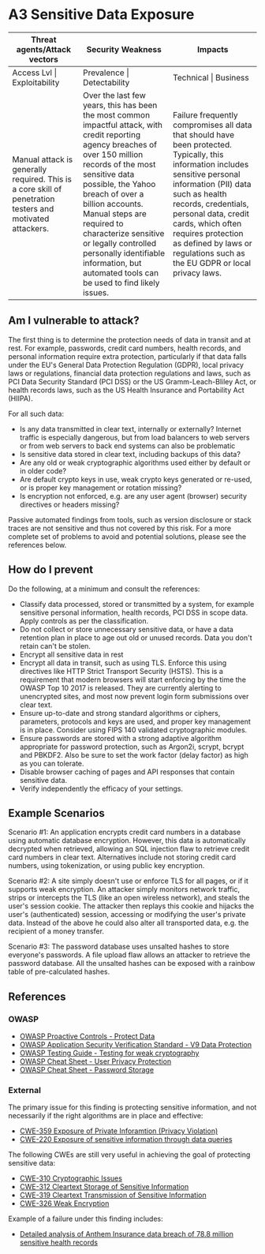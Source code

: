 # A3 Sensitive Data Exposure

| Threat agents/Attack vectors | Security Weakness           | Impacts               |
| -- | -- | -- |
| Access Lvl \| Exploitability | Prevalence \| Detectability | Technical \| Business |
| Manual attack is generally required. This is a core skill of penetration testers and motivated attackers. | Over the last few years, this has been the most common impactful attack, with credit reporting agency breaches of over 150 million records of the most sensitive data possible, the Yahoo breach of over a billion accounts. Manual steps are required to characterize sensitive or legally controlled personally identifiable information, but automated tools can be used to find likely issues. | Failure frequently compromises all data that should have been protected. Typically, this information includes sensitive personal information (PII) data such as health records, credentials, personal data, credit cards, which often requires protection as defined by laws or regulations such as the EU GDPR or local privacy laws. |

## Am I vulnerable to attack?

The first thing is to determine the protection needs of data in transit and at rest. For example, passwords, credit card numbers, health records, and personal information require extra protection, particularly if that data falls under the EU's General Data Protection Regulation (GDPR), local privacy laws or regulations, financial data protection regulations and laws, such as PCI Data Security Standard (PCI DSS) or the US Gramm-Leach-Bliley Act, or health records laws, such as the US Health Insurance and Portability Act (HIIPA).

For all such data:

* Is any data transmitted in clear text, internally or externally? Internet traffic is especially dangerous, but from load balancers to web servers or from web servers to back end systems can also be problematic
* Is sensitive data stored in clear text, including backups of this data?
* Are any old or weak cryptographic algorithms used either by default or in older code? 
* Are default crypto keys in use, weak crypto keys generated or re-used, or is proper key management or rotation missing?
* Is encryption not enforced, e.g. are any user agent (browser) security directives or headers missing?

Passive automated findings from tools, such as version disclosure or stack traces are not sensitive and thus not covered by this risk. For a more complete set of problems to avoid and potential solutions, please see the references below.

## How do I prevent

Do the following, at a minimum and consult the references:

* Classify data processed, stored or transmitted by a system, for example sensitive personal information, health records, PCI DSS in scope data. Apply controls as per the classification.
* Do not collect or store unnecessary sensitive data, or have a data retention plan in place to age out old or unused records. Data you don't retain can't be stolen.
* Encrypt all sensitive data in rest 
* Encrypt all data in transit, such as using TLS. Enforce this using directives like HTTP Strict Transport Security (HSTS). This is a requirement that modern browsers will start enforcing by the time the OWASP Top 10 2017 is released. They are currently alerting to unencrypted sites, and most now prevent login form submissions over clear text.
* Ensure up-to-date and strong standard algorithms or ciphers, parameters, protocols and keys are used, and proper key management is in place. Consider using FIPS 140 validated cryptographic modules.
* Ensure passwords are stored with a strong adaptive algorithm appropriate for password protection, such as Argon2i, scrypt, bcrypt and PBKDF2. Also be sure to set the work factor (delay factor) as high as you can tolerate.
* Disable browser caching of pages and API responses that contain sensitive data.
* Verify independently the efficacy of your settings.

## Example Scenarios

Scenario #1: An application encrypts credit card numbers in a database using automatic database encryption. However, this data is automatically decrypted when retrieved, allowing an SQL injection flaw to retrieve credit card numbers in clear text. Alternatives include not storing credit card numbers, using tokenization, or using public key encryption.

Scenario #2: A site simply doesn't use or enforce TLS for all pages, or if it supports weak encryption. An attacker simply monitors network traffic, strips or intercepts the TLS (like an open wireless network), and steals the user's session cookie. The attacker then replays this cookie and hijacks the user's (authenticated) session, accessing or modifying the user's private data. Instead of the above he could also alter all transported data, e.g. the recipient of a money transfer.

Scenario #3: The password database uses unsalted hashes to store everyone's passwords. A file upload flaw allows an attacker to retrieve the password database. All the unsalted hashes can be exposed with a rainbow table of pre-calculated hashes.

## References

### OWASP

* [OWASP Proactive Controls - Protect Data](https://www.owasp.org/index.php/OWASP_Proactive_Controls#7:_Protect_Data)
* [OWASP Application Security Verification Standard - V9 Data Protection](https://www.owasp.org/index.php/Category:OWASP_Application_Security_Verification_Standard_Project)
* [OWASP Testing Guide - Testing for weak cryptography](https://www.owasp.org/index.php/Testing_for_weak_Cryptography)
* [OWASP Cheat Sheet - User Privacy Protection](https://www.owasp.org/index.php/User_Privacy_Protection_Cheat_Sheet)
* [OWASP Cheat Sheet - Password Storage](https://www.owasp.org/index.php/Password_Storage_Cheat_Sheet)

### External

The primary issue for this finding is protecting sensitive information, and not necessarily if the right algorithms are in place and effective:

* [CWE-359 Exposure of Private Inforamtion (Privacy Violation)](https://cwe.mitre.org/data/definitions/359.html)
* [CWE-220 Exposure of sensitive information through data queries](https://cwe.mitre.org/data/definitions/202.html)

The following CWEs are still very useful in achieving the goal of protecting sensitive data:

* [CWE-310 Cryptographic Issues](https://cwe.mitre.org/data/definitions/310.html)
* [CWE-312 Cleartext Storage of Sensitive Information](https://cwe.mitre.org/data/definitions/312.html)
* [CWE-319 Cleartext Transmission of Sensitive Information](https://cwe.mitre.org/data/definitions/319.html)
* [CWE-326 Weak Encryption](https://cwe.mitre.org/data/definitions/326.html)

Example of a failure under this finding includes:

* [Detailed analysis of Anthem Insurance data breach of 78.8 million sensitive health records](https://www.bankinfosecurity.com/new-in-depth-analysis-anthem-breach-a-9627)